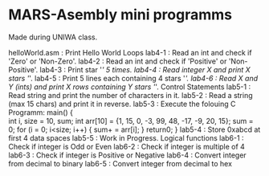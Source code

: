 # MARS-Asembly mini programms
 Made during UNIWA class.



helloWorld.asm : Print Hello World
Loops
lab4-1 : Read an int and check if 'Zero' or 'Non-Zero'.
lab4-2 : Read an int and check if 'Positive' or 'Non-Positive'.
lab4-3 : Print star '*' 5 times.
lab4-4 : Read integer X and print X stars '*'.
lab4-5 : Print 5 lines each containing 4 stars '*'.
lab4-6 : Read X and Y (ints) and print X rows containing Y stars '*'.
Control Statements
lab5-1 : Read string and print the number of characters in it.
lab5-2 : Read a string (max 15 chars) and print it in reverse.
lab5-3 : Execute the folouing C Programm:
        main() {    
            int i, size = 10, sum;
            int arr[10] = {1, 15, 0, -3, 99, 48, -17, -9, 20, 15};
            sum = 0;
            for (i = 0;  i<size;  i++) {
                sum+ = arr[i];
            }
            return0;
        }
lab5-4 : Store 0xabcd at first 4 data spaces 
lab5-5 : Work in Progress. 
Logical functions
lab6-1 : Check if integer is Odd or Even
lab6-2 : Check if integer is multiple of 4
lab6-3 : Check if integer is Positive or Negative
lab6-4 : Convert integer from decimal to binary
lab6-5 : Convert integer from decimal to hex 